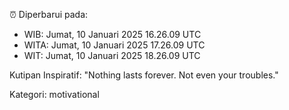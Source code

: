 ⏰ Diperbarui pada:
- WIB: Jumat, 10 Januari 2025 16.26.09 UTC
- WITA: Jumat, 10 Januari 2025 17.26.09 UTC
- WIT: Jumat, 10 Januari 2025 18.26.09 UTC

Kutipan Inspiratif:
"Nothing lasts forever. Not even your troubles."


Kategori: motivational

